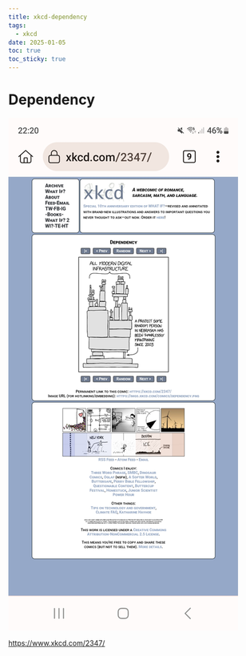 ```yaml
---
title: xkcd-dependency
tags:
  - xkcd
date: 2025-01-05
toc: true
toc_sticky: true
---
```


# Dependency



![](../_asset/Screenshot_20241208_222021_Kiwi%20Browser.jpg)

<https://www.xkcd.com/2347/>
